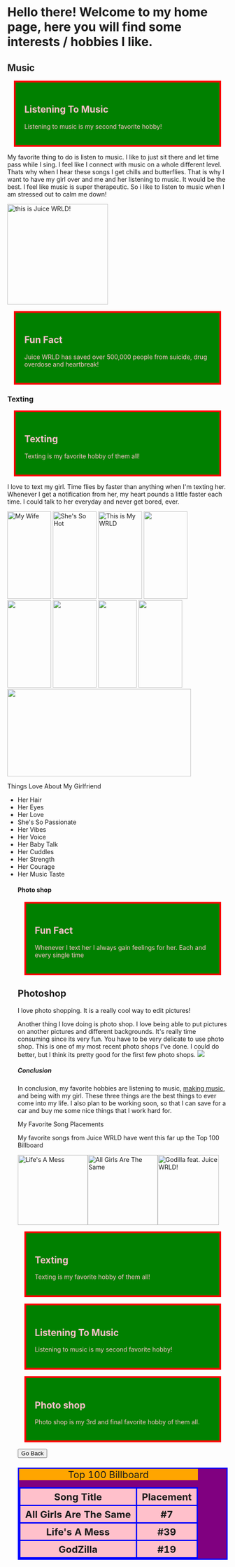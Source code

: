 <!DOCTYPE html>
<html lang="en-US">
<head>
<title>My Hobbies</title>
<body> 
</body>
</style>
<head>
<link rel="stylesheet" href="hobbies.css">
</head>
<head>
<body>
<h1>Hello there! Welcome to my home page, here you will find some interests / hobbies I like. </h1>
<h2>Music</h2>
<div class="city">
<h2>Listening To Music</h2>
<p>Listening to music is my second favorite hobby!</p>
</div>
<p> My favorite thing to do is listen to music. I like to just sit there and let time pass while I sing. 
I feel like I connect with music on a whole different level. Thats why when I hear these songs I get chills 
and butterflies. That is why I want to have my girl over and me and her listening to music. It would be the best. I feel like music is super therapeutic. So i like to listen to music when I am stressed out to calm me down!</p>
<p>
<img title="this is Juice WRLD!" src="images/gettyimages-1178683444-a5cd1aa14d4bd9224b4796b9bae7acd04ff00d62.jpg" width="230"
</p>
<div class="city">
<h2>Fun Fact</h2>
<p>Juice WRLD has saved over 500,000 people from suicide, drug overdose and heartbreak!</p>
</div>
<h3>Texting </h3>
<div class="city">
<h2>Texting</h2>
<p>Texting is my favorite hobby of them all!</p>
</div>
<p> I love to text my girl. Time flies by faster than anything when I'm texting her. Whenever I get a 
notification from her, my heart pounds a little faster each time. I could talk to her everyday and never 
get bored, ever. </p>
<p>
<img title="My Wife" src="images/IMG_7790.jpg" width= 100px; height=200px;>
<img title="She's So Hot" src="images/IMG_7796.jpg" width= 100px; height= 200px;>
<img title="This is My WRLD" src="images/IMG_7161.jpg" height= 200px; width= 100px;>
<img src="images/IMG_8486.jpg" height= 200px; width= 100px;>
<img src="images/IMG_8498.jpg" height= 200px; width= 100px;>
<img src="images/IMG_8580.jpg" height= 200px; width= 100px;>
<img src="images/IMG_7850.png" height= 200px; width= 88px;>
<img src="images/IMG_7854.png" height= 200px; width= 100px;>
<img id="center" src="images/IMG_7210.jpg" height= 200px; width= 420px;>
</p>
<p>Things Love About My Girlfriend</p>
	<ul>
		<li>Her Hair</li>
		<li>Her Eyes</li>
		<li>Her Love</li>
		<li>She's So Passionate</li>
		<li>Her Vibes</li>
		<li>Her Voice</li>
		<li>Her Baby Talk</li>
		<li>Her Cuddles</li>
		<li>Her Strength</li>
		<li>Her Courage</li>
		<li>Her Music Taste</li>
<h4>Photo shop</h4>
<div class="city">
<h2>Fun Fact</h2>
<p>Whenever I text her I always gain feelings for her. Each and every single time</p>
</div>
<h2 id="photoshop">Photoshop</h2>
<p>I love photo shopping. It is a really cool way to edit pictures!</p>
</div>
<p>Another thing I love doing is photo shop. I love being able to put pictures on another pictures and different backgrounds. It's really time consuming since its very fun. You have to be very delicate to use photo shop. 
This is one of my most recent photo shops I've done. I could do better, but I think its pretty good for the first few photo shops.
<img id="img_mod" src="images/IMG_7794[1].jpg">
<style>
<div class="city">
<h2>Fun Fact</h2>
<p>Photo shop is a really cool way of editing videos and photos and is really interesting to learn about!</p>
</div>
</style>
<br>
<h5 class="dotted">Conclusion</h5>
In conclusion, my favorite hobbies are listening to music, <a href="http://www.repercussionstudios.com/">making music</a>, and being with my girl. These three things are the best 
things to ever come into my life. I also plan to be working soon, so that I can save for a car and buy me some nice things that I work hard for. 
<p>My Favorite Song Placements</p>
<p>My favorite songs from Juice WRLD have went this far up the Top 100 Billboard</p>
</body>
<body>
	<table id="table">
		<caption>Top 100 Billboard</caption>
			<tr>
				<th>Song Title</th>
				<th>Placement</th>
			<tr>
				<th>All Girls Are The Same</th>
				<th>#7</th>
			<tr>
				<th>Life's A Mess</th>
				<th>#39</th>
			<tr>
				<th>GodZilla</th>
				<th>#19</th>
</body>
<style>
	table, th, td {
		border: 3px solid blue;
		background-color:purple;
		font-size: 22px;
		}
	th, td {
		text-align:center;
	}
	th {
	background-color: pink;
	}
	table {
	border-spacing: 10px;
	}
	caption {
	font-size: 100%;
	background-color: orange;
	}
</style>
<body>
<img title="Life's A Mess" src="images/Life's_a_mess.jpg" width=160px; height; 140px;>
<img title="All Girls Are The Same" src="images/220px-Juice_Wrld_-_All_Girls_Are_the_Same.jpg" width= 160px; height= 160px;
</body>
<img title="Godilla feat. Juice WRLD!" src="images/godzilla-Juice_WRLD.jpg" width= 140px; height= 160px;>
<body>
<style>
.city {
	background-color:green;
	color: pink;
	border: 4px solid red;
	margin: 15px;
	padding: 20px;
}
</style>
</head>
<body>
<div class="city">
<h2>Texting</h2>
<p>Texting is my favorite hobby of them all!</p>
</div>
<div class="city">
<h2>Listening To Music</h2>
<p>Listening to music is my second favorite hobby!</p>
</div>
<div class="city">
<h2>Photo shop</h2>
<p>Photo shop is my 3rd and final favorite hobby of them all.</p>
</div>
</body>
<button onclick="goBack()">Go Back</button>
<script>
function goBack() {
window.history.back();
}
</script>
</body>
</html>
